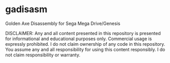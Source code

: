 # gadisasm
Golden Axe Disassembly for Sega Mega Drive/Genesis

DISCLAIMER: Any and all content presented in this repository is presented for informational and educational purposes only. Commercial usage is expressly prohibited. I do not claim ownership of any code in this repository. You assume any and all responsibility for using this content responsibly. I do not claim responsibility or warranty.
